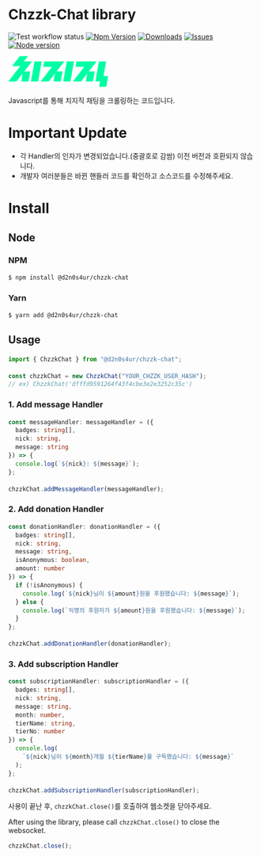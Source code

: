 # Chzzk-Chat library

![Test workflow status](https://github.com/d2n0s4ur/chzzk-chat/workflows/Test/badge.svg)
[![Npm Version](https://img.shields.io/npm/v/@d2n0s4ur/chzzk-chat.svg?style=flat)](https://www.npmjs.com/package/@d2n0s4ur/chzzk-chat)
[![Downloads](https://img.shields.io/npm/dm/@d2n0s4ur/chzzk-chat.svg?style=flat)](https://www.npmjs.com/package/@d2n0s4ur/chzzk-chat)
[![Issues](https://img.shields.io/github/issues/d2n0s4ur/chzzk-chat.svg?style=flat)](https://github.com/d2n0s4ur/chzzk-chat)
[![Node version](https://img.shields.io/node/v/@d2n0s4ur/chzzk-chat)](https://www.npmjs.com/package/@d2n0s4ur/chzzk-chat)

<img alt="chzzk_logo" src="./img/chzzk_logo.svg" style="width: 40%">

Javascript를 통해 치지직 채팅을 크롤링하는 코드입니다.


# Important Update
- 각 Handler의 인자가 변경되었습니다.(중괄호로 감쌈) 이전 버전과 호환되지 않습니다.
- 개발자 여러분들은 바뀐 핸들러 코드를 확인하고 소스코드를 수정해주세요.



# Install

## Node

### NPM

```bash
$ npm install @d2n0s4ur/chzzk-chat
```

### Yarn

```bash
$ yarn add @d2n0s4ur/chzzk-chat
```

## Usage

```typescript
import { ChzzkChat } from "@d2n0s4ur/chzzk-chat";

const chzzkChat = new ChzzkChat("YOUR_CHZZK_USER_HASH");
// ex) ChzzkChat('dfffd9591264f43f4cbe3e2e3252c35c')
```

### 1. Add message Handler

```typescript
const messageHandler: messageHandler = ({
  badges: string[],
  nick: string,
  message: string
}) => {
  console.log(`${nick}: ${message}`);
};

chzzkChat.addMessageHandler(messageHandler);
```

### 2. Add donation Handler

```typescript
const donationHandler: donationHandler = ({
  badges: string[],
  nick: string,
  message: string,
  isAnonymous: boolean,
  amount: number
}) => {
  if (!isAnonymous) {
    console.log(`${nick}님이 ${amount}원을 후원했습니다: ${message}`);
  } else {
    console.log(`익명의 후원자가 ${amount}원을 후원했습니다: ${message}`);
  }
};

chzzkChat.addDonationHandler(donationHandler);
```

### 3. Add subscription Handler

```typescript
const subscriptionHandler: subscriptionHandler = ({
  badges: string[],
  nick: string,
  message: string,
  month: number,
  tierName: string,
  tierNo: number
}) => {
  console.log(
    `${nick}님이 ${month}개월 ${tierName}를 구독했습니다: ${message}`
  );
};

chzzkChat.addSubscriptionHandler(subscriptionHandler);
```

사용이 끝난 후, `chzzkChat.close()`를 호출하여 웹소켓을 닫아주세요.

After using the library, please call `chzzkChat.close()` to close the websocket.

```typescript
chzzkChat.close();
```
